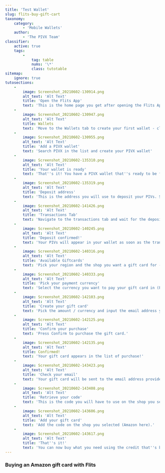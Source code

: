 ```yaml
---
title: 'Test Wallet'
slug: flits-buy-gift-cart
taxonomy:
    category:
        - 'Mobile Wallets'
    author:
        - 'The PIVX Team'
classifier:
    active: true
    tags:
        -
            tag: table
            nums: '\*'
            class: tutotable
sitemap:
    ignore: true
tutosections:
    -
        image: Screenshot_20210602-130914.png
        alt_text: 'Alt Text'
        title: 'Open the Flits App'
        text: 'This is the home page you get after opening the Flits App for the first time.'
    -
        image: Screenshot_20210602-130947.png
        alt_text: 'Alt Text'
        title: Wallets
        text: 'Move to the Wallets tab to create your first wallet - click ''Add wallet'''
    -
        image: Screenshot_20210602-130955.png
        alt_text: 'Alt Text'
        title: 'Add a PIVX wallet'
        text: 'Search PIVX in the list and create your PIVX wallet'
    -
        image: Screenshot_20210602-135310.png
        alt_text: 'Alt Text'
        title: 'Your wallet is ready'
        text: 'That''s it! You have a PIVX wallet that''s ready to be funded. Click on receive PIVX to deposit PIVs in your wallet.'
    -
        image: Screenshot_20210602-135319.png
        alt_text: 'Alt Text'
        title: 'Deposit address'
        text: 'This is the address you will use to deposit your PIVs. Send PIVs to that address from the exchange/wallet where your PIVs are currently stored.'
    -
        image: Screenshot_20210602-141426.png
        alt_text: 'Alt Text'
        title: 'Transactions Tab'
        text: 'Navigate to the transactions tab and wait for the deposit transaction to be confirmed.'
    -
        image: Screenshot_20210602-140245.png
        alt_text: 'Alt Text'
        title: 'Deposit confirmed!'
        text: 'Your PIVs will appear in your wallet as soon as the transaction is confirmed. You can now click on the Giftcards tab.'
    -
        image: Screenshot_20210602-140316.png
        alt_text: 'Alt Text'
        title: 'Available Giftcards'
        text: 'Pick your region and the shop you want a gift card for - I used Amazon for that tutorial.'
    -
        image: Screenshot_20210602-140333.png
        alt_text: 'Alt Text'
        title: 'Pick your payment currency'
        text: 'Select the currency you want to pay your gift card in (PIVX Obviously!)'
    -
        image: Screenshot_20210602-142103.png
        alt_text: 'Alt Text'
        title: 'Create your gift card'
        text: 'Pick the amount / currency and input the email address your card will be sent to. The estimated price is displayed on the confirmation button.'
    -
        image: Screenshot_20210602-142125.png
        alt_text: 'Alt Text'
        title: 'Confirm your purchase'
        text: 'Press Confirm to purchase the gift card.'
    -
        image: Screenshot_20210602-142135.png
        alt_text: 'Alt Text'
        title: Confirmed!
        text: 'Your gift card appears in the list of purchase!'
    -
        image: Screenshot_20210602-143423.png
        alt_text: 'Alt Text'
        title: 'Check your email'
        text: 'Your gift card will be sent to the email address provided earlier. Click on the link in the e-mail to display the code.'
    -
        image: Screenshot_20210602-143408.png
        alt_text: 'Alt Text'
        title: 'Retrieve your code'
        text: 'This is the code you will have to use on the shop you selected (Amazon here).'
    -
        image: Screenshot_20210602-143606.png
        alt_text: 'Alt Text'
        title: 'Add your gift card'
        text: 'Add the code on the shop you selected (Amazon here).'
    -
        image: Screenshot_20210602-143617.png
        alt_text: 'Alt Text'
        title: 'That''s it!'
        text: 'You can now buy what you need using the credit that''s been added to your Amazon account!'
---
```


### Buying an Amazon gift card with Flits
